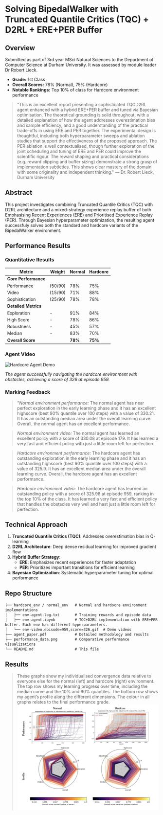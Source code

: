 # Solving BipedalWalker with Truncated Quantile Critics (TQC) + D2RL + ERE+PER Buffer

## Overview
Submitted as part of 3rd year MSci Natural Sciences to the Department of Computer Science at Durham University. It was assessed by module leader Dr Robert Lieck.

- **Grade:** 1st Class
- **Overall Scores:** 78% (Normal), 75% (Hardcore)
- **Notable Rankings:** Top 10% of class for Hardcore environment performance

> "This is an excellent report presenting a sophisticated TQCD2RL agent enhanced with a hybrid ERE+PER buffer and tuned via Bayesian optimisation. The theoretical grounding is solid throughout, with a detailed explanation of how the agent addresses overestimation bias and sample efficiency, and a good understanding of the practical trade-offs in using ERE and PER together. The experimental design is thoughtful, including both hyperparameter sweeps and ablation studies that support the effectiveness of the proposed approach. The PER ablation is well contextualised, though further exploration of the joint scheduling and tuning of ERE and PER could improve the scientific rigour. The reward shaping and practical considerations (e.g. reward clipping and buffer sizing) demonstrate a strong grasp of implementation subtleties. This shows clear mastery of the domain with some originality and independent thinking."
— Dr. Robert Lieck, Durham University

## Abstract
This project investigates combining Truncated Quantile Critics (TQC) with D2RL architecture and a mixed-strategy experience replay buffer of both Emphasising Recent Experiences (ERE) and Prioritised Experience Replay (PER). Through Bayesian hyperparameter optimization, the resulting agent successfuly solves both the standard and hardcore variants of the BipedalWalker environment.

## Performance Results

### Quantitative Results

| Metric | Weight | Normal | Hardcore |
|--------|--------|--------|----------|
| **Core Performance** |
| Performance | (50/90) | 78% | 75%
| Video | (15/90) | 71% | 88%
| Sophistication | (25/90) | 78% | 78%
| **Detailed Metrics** |
| Exploration | - | 91% | 84%
| High Score | - | 78% | 86%
| Robustness | - | 45% | 57%
| Median | - | 83% | 70%
| **Overall Score** | | **78%** | **75%**

### Agent Video
![Hardcore Agent Demo](https://github.com/Theosdoor/Bipedal-Walker-with-TQC-and-ERE-PER/blob/main/hardcore_env/hardcore-video,episode=959,score=326.gif)

*The agent successfully navigating the hardcore environment with obstacles, achieving a score of 326 at episode 959.*

### Marking Feedback
> "*Normal environment performance:* The normal agent has near perfect exploration in the early learning phase and it has an excellent highscore (best 90% quantile over 100 steps) with a value of 330.21. It has an outstanding median area under the overall learning curve. Overall, the normal agent has an excellent performance.

> *Normal environment video:* The normal agent has learned an excellent policy with a score of 330.08 at episode 179. It has learned a very fast and efficient policy with just a little room left for perfection.

> *Hardcore environment performance:* The hardcore agent has outstanding exploration in the early learning phase and it has an outstanding highscore (best 90% quantile over 100 steps) with a value of 325.9. It has an excellent median area under the overall learning curve. Overall, the hardcore agent has an excellent performance.

> *Hardcore environment video:* The hardcore agent has learned an outstanding policy with a score of 325.98 at episode 959, ranking in the top 10% of the class. It has learned a very fast and efficient policy that handles the obstacles very well and hast just a little room left for perfection.

## Technical Approach

1. **Truncated Quantile Critics (TQC)**: Addresses overestimation bias in Q-learning
2. **D2RL Architecture**: Deep dense residual learning for improved gradient flow
3. **Hybrid Buffer Strategy**: 
   - **ERE**: Emphasizes recent experiences for faster adaptation
   - **PER**: Prioritizes important transitions for efficient learning
4. **Bayesian Optimization**: Systematic hyperparameter tuning for optimal performance

## Repo Structure

```
├── hardcore_env / normal_env   # Normal and hardocre environment implementations
│   ├── env-agent-log.txt       # Training rewards and episode data
│   ├── env-agent.ipynb         # TQC+D2RL implementation with ERE+PER buffer. Each env has different hyperparameters.
│   └── env-video,episode=959,score=326.gif  # Demo videos
├── agent_paper.pdf             # Detailed methodology and results
├── performance_data.png        # Comparative performance visualizations
└── README.md                   # This file
```

## Results
> These graphs show my individualised convergence data relative to everyone else for the normal (left) and hardcore (right) environment. The top row shows my learning progress over time, including the median curve and the 10% and 90% quantiles. The bottom row shows my agent’s profile along the different dimensions. The colour in all graphs relates to the final performance grade.
  > ![Performance Graphs](performance_data.png?raw=true "Performance Graphs")

